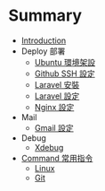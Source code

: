 # Summary

* [Introduction](README.md)
* Deploy 部署
  * [Ubuntu 環境架設](Deploy/Ubuntu.md)
  * [Github SSH 設定](Deploy/Github_SSH.md)
  * [Laravel 安裝](Deploy/Laravel_Setup.md)
  * [Laravel 設定](Deploy/Laravel_Config.md)
  * [Nginx 設定](Deploy/Laravel_Config/nginx-she-ding.md)
* Mail
  * [Gmail 設定](Mail/Gmail.md)
* Debug
  * [Xdebug](Debug/xdebug.md)
* [Command 常用指令](command-chang-yong-zhi-ling.md)
  * [Linux](/Commad/linux.md)
  * [Git](/Commad/GIT.md)

